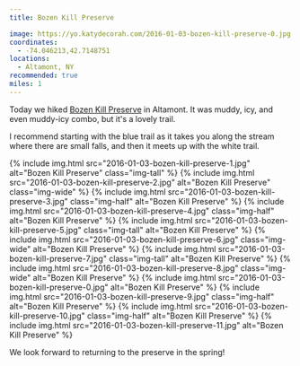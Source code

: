 ```yaml
---
title: Bozen Kill Preserve

image: https://yo.katydecorah.com/2016-01-03-bozen-kill-preserve-0.jpg
coordinates:
  - -74.046213,42.7148751
locations:
  - Altamont, NY
recommended: true
miles: 1
---
```


Today we hiked [Bozen Kill Preserve](http://mohawkhudson.org/our-preserves/bozen-kill-protected-area/) in Altamont. It was muddy, icy, and even muddy-icy combo, but it's a lovely trail.

I recommend starting with the blue trail as it takes you along the stream where there are small falls, and then it meets up with the white trail.

<div class="photos">
{% include img.html src="2016-01-03-bozen-kill-preserve-1.jpg" alt="Bozen Kill Preserve" class="img-tall" %}
{% include img.html src="2016-01-03-bozen-kill-preserve-2.jpg" alt="Bozen Kill Preserve" class="img-wide" %}
{% include img.html src="2016-01-03-bozen-kill-preserve-3.jpg" class="img-half" alt="Bozen Kill Preserve" %}
{% include img.html src="2016-01-03-bozen-kill-preserve-4.jpg" class="img-half" alt="Bozen Kill Preserve" %}
{% include img.html src="2016-01-03-bozen-kill-preserve-5.jpg" class="img-tall" alt="Bozen Kill Preserve" %}
{% include img.html src="2016-01-03-bozen-kill-preserve-6.jpg" class="img-wide" alt="Bozen Kill Preserve" %}
{% include img.html src="2016-01-03-bozen-kill-preserve-7.jpg" class="img-tall" alt="Bozen Kill Preserve" %}
{% include img.html src="2016-01-03-bozen-kill-preserve-8.jpg" class="img-wide" alt="Bozen Kill Preserve" %}
{% include img.html src="2016-01-03-bozen-kill-preserve-0.jpg" alt="Bozen Kill Preserve" %}
{% include img.html src="2016-01-03-bozen-kill-preserve-9.jpg" class="img-half" alt="Bozen Kill Preserve" %}
{% include img.html src="2016-01-03-bozen-kill-preserve-10.jpg" class="img-half" alt="Bozen Kill Preserve" %}
{% include img.html src="2016-01-03-bozen-kill-preserve-11.jpg" alt="Bozen Kill Preserve" %}
</div>

We look forward to returning to the preserve in the spring!
